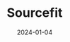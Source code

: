 ---  
layout: startup_page  
title: "Sourcefit"  
id: "sourcefit.com"  
permalink: "/sourcefitsourcefit.com01042024/"  
website: "https://www.sourcefit.com/"  
funding_round: "Strategic Investment"  
funding_amount: ""  
investors: "9 Basil, NextGen Ventures, Rocket Equities"  
about: "Sourcefit is a leading international business processing outsourcing (BPO) provider offering custom offshore and nearshore staffing solutions to over 200 clients across various industries. They utilize an AI-infused team engagement and digitalization platform to facilitate seamless collaboration and productivity among remote teams. Sourcefit focuses on helping clients lower costs and significantly improve results."  
markets: "IT, Finance, Healthcare, Retail, E-Commerce, Legal, Real Estate, Telecom, Advertising, Outsourcing/Offshoring"  
hq: "Quezon City, Philippines"  
founded_year: "2009"  
linkedin: "https://www.linkedin.com/company/sourcefitph/"  
twitter: "https://twitter.com/sourcefit"  
instagram: ""  
facebook: "https://www.facebook.com/Sourcefit.Business.Process.Outsourcing"  
crunchbase: "https://www.crunchbase.com/organization/sourcefit-philippines-inc-outsourcing-offshoring"  
pitchbook: "https://pitchbook.com/profiles/company/325378-09"  

date_display: "04-Jan-2024"  
date: "2024-01-04"

# SEO Optimization  
meta_title: "Sourcefit - Strategic Investment"  
meta_description: "Sourcefit, Sourcefit is a leading international business processing outsourcing (BPO) provider offering custom offshore and nearshore staffing solutions to over ..."  
meta_keywords: "Sourcefit, IT, Finance, Healthcare, Retail, E-Commerce, Legal, Real Estate, Telecom, Advertising, Outsourcing/Offshoring, Strategic Investment funding"  
canonical_url: "https://startup.projectstartups.com/sourcefitsourcefit.com01042024/"  
---